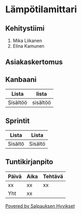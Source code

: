 # Lämpötilamittari

## Kehitystiimi
1. Mika Liikanen
2. Elina Kamunen

## Asiakaskertomus


## Kanbaani
Lista      | lista
-----------|-----------
Sisältöö   | sisältöö


## Sprintit
Lista     | Lista
----------|--------
Sisältö   | Sisältö


## Tuntikirjanpito
Päivä | Aika | Tehtävä
------|------|-------
xx    |  xx  |   xx
Yht | xx





[Povered by Salpauksen Hyvikset ](https://www.salpaus.fi/)
